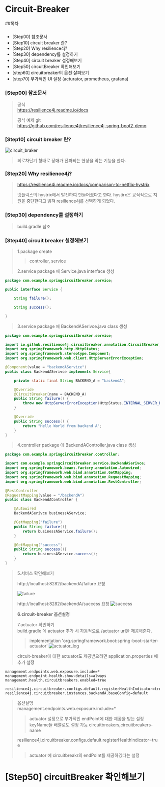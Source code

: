 # Circuit-Breaker
##목차   
###
* [Step00] 참조문서
* [Step10] circuit breaker 란?
* [Step20] Why resilience4j?
* [Step30] dependency를 설정하기
* [Step40] circuit breaker 설정해보기
* [Step50] circuitBreaker 확인해보기
* [step60] circuitbreaker의 옵션 살펴보기
* [step70] 부가적인 UI 설정 (acturator, prometheus, grafana)


### [Step00] 참조문서
> 공식   
https://resilience4j.readme.io/docs   
> 
> 공식 예제 git   
> https://github.com/resilience4j/resilience4j-spring-boot2-demo

### [Step10] circuit breaker 란?
![circuit_braker](./doc/circuit_2.png)

>회로차단기 형태로 장애가 전파되는 현상을 막는 기능을 한다.

### [Step20] Why resilience4j?
>https://resilience4j.readme.io/docs/comparison-to-netflix-hystrix   
> 
>넷플릭스의 hystrix에서 발전하여 만들어졌다고 한다. hystirx은 공식적으로 지원을 중단한다고 밝혀
resilience4j를 선택하게 되었다.

### [Step30] dependency를 설정하기
> build.gradle 참조
> 

### [Step40] circuit breaker 설정해보기
> 1.package create   
> >controller, service   
> 
> 2.service package 에 Service.java interface 생성

```java
package com.example.springcircuitbreaker.service;

public interface Service {

    String failure();

    String success();

}
```

> 3.service package 에 BackendASerivce.java class 생성

```java
package com.example.springcircuitbreaker.service;

import io.github.resilience4j.circuitbreaker.annotation.CircuitBreaker;
import org.springframework.http.HttpStatus;
import org.springframework.stereotype.Component;
import org.springframework.web.client.HttpServerErrorException;

@Component(value = "backendAService")
public class BackendASerivce implements Service{

    private static final String BACKEND_A = "backendA";

    @Override
    @CircuitBreaker(name = BACKEND_A)
    public String failure() {
        throw new HttpServerErrorException(HttpStatus.INTERNAL_SERVER_ERROR, "This is a remote exception");
    }

    @Override
    public String success() {
        return "Hello World from backend A";
    }
}
```
> 4.controller package 에 BackendAController.java class 생성
```java
package com.example.springcircuitbreaker.controller;

import com.example.springcircuitbreaker.service.BackendASerivce;
import org.springframework.beans.factory.annotation.Autowired;
import org.springframework.web.bind.annotation.GetMapping;
import org.springframework.web.bind.annotation.RequestMapping;
import org.springframework.web.bind.annotation.RestController;

@RestController
@RequestMapping(value = "/backendA")
public class BackendAController {

    @Autowired
    BackendASerivce businessAService;

    @GetMapping("failure")
    public String failure(){
        return businessAService.failure();
    }

    @GetMapping("success")
    public String success(){
        return businessAService.success();
    }
}
```

>5.서비스 확인해보기
> 
> http://localhost:8282/backendA/failure 요청
> 
> ![failure](./doc/success_test.PNG)
> 
> http://localhost:8282/backendA/success 요청
![success](./doc/failure_test.PNG)
> 
> **6.circuit-breaker 옵션설정**
> 
> 
>7.actuator 확인하기   
> build.gradle 에 actuator 추가 시 자동적으로 /actuator url을 제공해준다.
> > implementation 'org.springframework.boot:spring-boot-starter-actuator'
![actuator_log](./doc/actuator_log.PNG)
>
> circuit-breaker에 대한 actuator도 제공받으려면 application.properties 에 추가 설정

```
management.endpoints.web.exposure.include=* 
management.endpoint.health.show-details=always
management.health.circuitbreakers.enabled=true

resilience4j.circuitbreaker.configs.default.registerHealthIndicator=true
resilience4j.circuitbreaker.instances.backendA.baseConfig=default
```

> 옵션설명   
> management.endpoints.web.exposure.include=*   
> > actuator 설정으로 부가적인 endPoint에 대한 제공을 받는 설정    
> > keyName들 배열로도 설정 가능 circuitbreakers,circuitbreakers-name   
> 
> resilience4j.circuitbreaker.configs.default.registerHealthIndicator=true   
> > actuator 에 circuitbreakr의 endPoint를 제공하겠다는 설정

# [Step50] circuitBreaker 확인해보기

